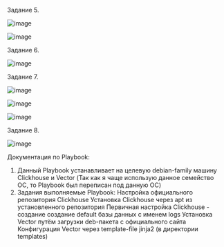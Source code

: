 Задание 5.

![image](https://github.com/user-attachments/assets/ee435f33-1e86-482e-830e-911418d6cc1a)

![image](https://github.com/user-attachments/assets/04d95709-261c-41e9-8720-277723015aec)

Задание 6.

![image](https://github.com/user-attachments/assets/ea35ef94-76ee-4913-9b52-9a6df7437b9c)

Задание 7.

![image](https://github.com/user-attachments/assets/c00fdfbf-cc69-492f-8b13-e9f2daeb506f)

![image](https://github.com/user-attachments/assets/0726f33d-7d35-4f74-904a-b6164d0748ca)

![image](https://github.com/user-attachments/assets/17b4af26-d94e-437b-a177-2ebfbadbc272)

Задание 8.

![image](https://github.com/user-attachments/assets/8be6384a-79a0-4ae5-bbbf-adefd99e3c94)

Документация по Playbook:

1. Данный Playbook устанавливает на целевую debian-family машину Clickhouse и Vector (Так как я чаще использую данное семейство ОС, то Playbook был переписан под данную ОС)
2. Задания выполняемые Playbook:
   Настройка официального репозитория Clickhouse
   Установка Clickhouse через apt из установленного репозитория
   Первичная настройка Clickhouse - создание создание default базы данных с именем logs
   Установка Vector путём загрузки deb-пакета с официального сайта
   Конфигурация Vector через template-file jinja2 (в директории templates)
